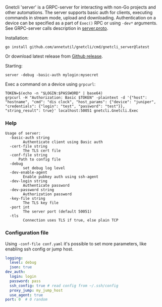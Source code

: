 Gnetcli 'server' is a GRPC-server for interacting with non-Go projects and other automations.
The server supports basic auth for clients, executing commands in stream mode, upload and downloading. 
Authentication on a device can be specified as a part of `Exec()` RPC or using `-dev*` arguments.
See GRPC-server calls description in [server.proto](https://github.com/annetutil/gnetcli/blob/main/pkg/server/proto/server.proto).

Installation:
```shell
go install github.com/annetutil/gnetcli/cmd/gnetcli_server@latest
```
Or download latest release from [Github release](https://github.com/annetutil/gnetcli/releases/).

Starting:
```shell
server -debug -basic-auth mylogin:mysecret
```

Exec a command on a device using `grpcurl`:
```shell
TOKEN=$(echo -n "$LOGIN:$PASSWORD" | base64)
grpcurl -H "Authorization: Basic $TOKEN" -plaintext -d '{"host": "hostname", "cmd": "dis clock", "host_params": {"device": "juniper", "credentials": {"login": "test", "password": "test"}}, "string_result": true}' localhost:50051 gnetcli.Gnetcli.Exec
```


### Help

```
Usage of server:
  -basic-auth string
    	Authenticate client using Basic auth
  -cert-file string
    	The TLS cert file
  -conf-file string
      Path to config file
  -debug
    	set debug log level
  -dev-enable-agent
    	Enable pubkey auth using ssh-agent
  -dev-login string
    	Authenticate password
  -dev-password string
    	Authorization password
  -key-file string
    	The TLS key file
  -port int
    	The server port (default 50051)
  -tls
    	Connection uses TLS if true, else plain TCP
```

### Configuration file

Using `-conf-file conf.yaml` it's possible to set more parameters, like enabling ssh config or jump host.

```yaml
logging:
  level: debug
  json: true
dev_auth:
  login: login
  password: pass
  ssh_config: true # read config from ~/.ssh/config
  proxy_jump: my_jump_host
  use_agent: true
port: 0  # 0 random
```
